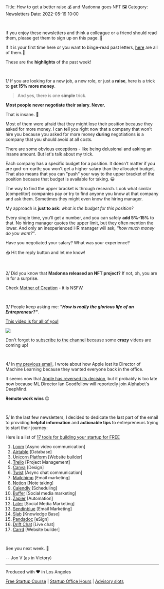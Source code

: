 Title: How to get a better raise 💰 and Madonna goes NFT 🖼️
Category: Newsletters 
Date: 2022-05-19 10:00

<br>

If you enjoy these newsletters and think a colleague or a friend should read them, please get them to sign up on this page. 📝

If it is your first time here or you want to binge-read past letters, [here](https://jon.io/category/newsletters) are all of them.📰

These are the **highlights** of the past week!

<br>


1/ If you are looking for a new job, a new role, or just a **raise**, here is a trick to **get 15% more money**.

> And yes, there is one **simple** trick.

**Most people never negotiate their salary. Never.**

That is insane. 🤯

Most of them were afraid that they might lose their position because they asked for more money. I can tell you right now that a company that won't hire you because you asked for more money **during** negotiations is a company that you should avoid at all costs.

There are some obvious exceptions - like being delusional and asking an insane amount. But let's talk about my trick.

Each company has a specific budget for a position. It doesn't matter if you are god-on-earth; you won't get a higher salary than the allocated budget. That also means that you can "push" your way to the upper bracket of the position because that budget is available for taking. 😀

The way to find the upper bracket is through research. Look what similar (competitor) companies pay or try to find anyone you know at that company and ask them. Sometimes they might even know the hiring manager.

My approach is **just to ask**: _what is the budget for this position?_

Every single time, you'll get a number, and you can safely **add 5%-15%** to that. No hiring manager quotes the upper limit, but they often mention the lower. And only an inexperienced HR manager will ask, _"how much money do you want?"_.

Have you negotiated your salary? What was your experience?

📥 Hit the reply button and let me know!

<br>

2/ Did you know that **Madonna released an NFT project?** If not, oh, you are in for a surprise.

Check [Mother of Creation](https://motherofcreation.xyz/) - it is NSFW.

<br>

3/ People keep asking me: _**"How is really the glorious life of an Entrepreneur?"**_.

[This video is for all of you!](https://www.youtube.com/watch?v=nuaF1cwNJ-0)

![](https://sendfoxprod.b-cdn.net/media/9CLz6fQ3j3eygHWlwqcwk7yeT8MYm7X183crVGPr16325)

Don't forget to [subscribe to the channel](https://www.youtube.com/c/JonVlachogiannisJonVasinVictory) because some **crazy** videos are coming up!

<br>

4/ In [my previous email](https://jon.io/the-wealth-transfer-has-started-but-it-is-not-what-you-think), I wrote about how Apple lost its Director of Machine Learning because they wanted everyone back in the office.

It seems now that [Apple has reversed its decision](https://gizmodo.com/apple-return-to-work-policy-alphabet-machine-learnin-1848942742/amp), but it probably is too late now because ML Director Ian Goodfellow will reportedly join Alphabet's DeepMind.

**Remote work wins** 😉

<br>

5/ In the last few newsletters, I decided to dedicate the last part of the email to providing **helpful information** and **actionable tips** to entrepreneurs trying to start their journey:

Here is a list of [17 tools for building your startup for FREE](https://twitter.com/_buildd/status/1483297142165098500?t=t32LhFlkB0UCEur3jLdm1g&s=19)

1. [Loom](https://www.loom.com/) [Async video communication] 
2. [Airtable](https://www.airtable.com/) [Database]
3. [Unicorn Platform](https://unicornplatform.com/) [Website builder]
4. [Trello](https://trello.com/en) [Project Management]
5. [Canva](https://www.canva.com/en_gb/) [Design]
6. [Twist](https://twist.com/) [Async chat communication]
7. [Mailchimp](https://mailchimp.com/en-gb/) [Email marketing]
8. [Notion](https://www.notion.so/) [Note taking]
9. [Calendly](https://calendly.com/) [Scheduling]
10. [Buffer](https://buffer.com/) [Social media marketing]
11. [Zapier](https://zapier.com/) [Automation]
12. [Later](https://later.com/) [Social Media Marketing]
13. [Sendinblue](https://www.sendinblue.com/) [Email Marketing]
14. [Slab](https://slab.com/) [Knowledge Base]
15. [Pandadoc](https://www.pandadoc.com/) [eSign]
16. [Drift Chat](https://www.drift.com/) [Live chat]
17. [Carrd](https://carrd.co/) [Website builder]

<br>

See you next week. 🚀

-- Jon V (as in Victory)

---

Produced with ❤️ in Los Angeles

[Free Startup Course](https://jon.io/pages/built-to-fail) | [Startup Office Hours](https://jon.io/startup-office-hours) | [Advisory slots](https://jon.io/advisory)
